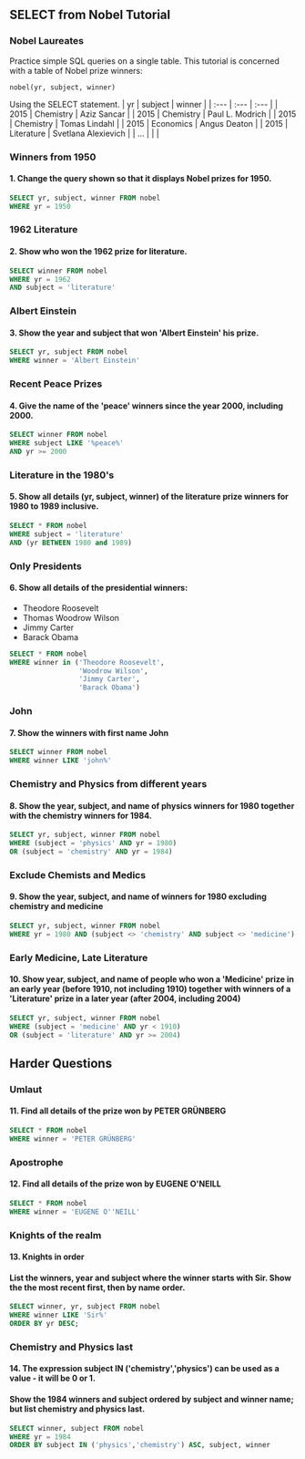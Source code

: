 ## SELECT from Nobel Tutorial
### Nobel Laureates
Practice simple SQL queries on a single table. This tutorial is concerned with a table of Nobel prize winners:
```
nobel(yr, subject, winner)
```
Using the SELECT statement.
| yr | subject | winner |
| :--- | :--- | :--- | 
| 2015 | Chemistry | Aziz Sancar | 
| 2015 | Chemistry | Paul L. Modrich  |
| 2015 | Chemistry | Tomas Lindahl |
| 2015 | Economics | Angus Deaton |
| 2015 | Literature | Svetlana Alexievich |
| ... |  |  |


### Winners from 1950
#### 1. Change the query shown so that it displays Nobel prizes for 1950.
```SQL
SELECT yr, subject, winner FROM nobel
WHERE yr = 1950
```


### 1962 Literature
#### 2. Show who won the 1962 prize for literature.
```SQL
SELECT winner FROM nobel
WHERE yr = 1962
AND subject = 'literature'
```


### Albert Einstein
#### 3. Show the year and subject that won 'Albert Einstein' his prize.
```SQL
SELECT yr, subject FROM nobel
WHERE winner = 'Albert Einstein'
```


### Recent Peace Prizes
#### 4. Give the name of the 'peace' winners since the year 2000, including 2000.
```SQL
SELECT winner FROM nobel
WHERE subject LIKE '%peace%'
AND yr >= 2000
```


### Literature in the 1980's
#### 5. Show all details (yr, subject, winner) of the literature prize winners for 1980 to 1989 inclusive.
```SQL
SELECT * FROM nobel
WHERE subject = 'literature'
AND (yr BETWEEN 1980 and 1989)
```


### Only Presidents
#### 6. Show all details of the presidential winners:
- Theodore Roosevelt
- Thomas Woodrow Wilson
- Jimmy Carter
- Barack Obama
```SQL
SELECT * FROM nobel
WHERE winner in ('Theodore Roosevelt',
                 'Woodrow Wilson',
                 'Jimmy Carter',
                 'Barack Obama')
```


### John
#### 7. Show the winners with first name John
```SQL
SELECT winner FROM nobel
WHERE winner LIKE 'john%'
```


### Chemistry and Physics from different years
#### 8. Show the year, subject, and name of physics winners for 1980 together with the chemistry winners for 1984.
```SQL
SELECT yr, subject, winner FROM nobel
WHERE (subject = 'physics' AND yr = 1980)
OR (subject = 'chemistry' AND yr = 1984)
```


### Exclude Chemists and Medics
#### 9. Show the year, subject, and name of winners for 1980 excluding chemistry and medicine
```SQL
SELECT yr, subject, winner FROM nobel
WHERE yr = 1980 AND (subject <> 'chemistry' AND subject <> 'medicine')
```


### Early Medicine, Late Literature
#### 10. Show year, subject, and name of people who won a 'Medicine' prize in an early year (before 1910, not including 1910) together with winners of a 'Literature' prize in a later year (after 2004, including 2004)
```SQL
SELECT yr, subject, winner FROM nobel
WHERE (subject = 'medicine' AND yr < 1910)
OR (subject = 'literature' AND yr >= 2004)
```


## Harder Questions
### Umlaut
#### 11. Find all details of the prize won by PETER GRÜNBERG
```SQL
SELECT * FROM nobel
WHERE winner = 'PETER GRÜNBERG'
```


### Apostrophe
#### 12. Find all details of the prize won by EUGENE O'NEILL
```SQL
SELECT * FROM nobel
WHERE winner = 'EUGENE O''NEILL'
```


### Knights of the realm
#### 13. Knights in order
#### List the winners, year and subject where the winner starts with Sir. Show the the most recent first, then by name order.
```SQL
SELECT winner, yr, subject FROM nobel
WHERE winner LIKE 'Sir%'
ORDER BY yr DESC;
```


### Chemistry and Physics last
#### 14. The expression subject IN ('chemistry','physics') can be used as a value - it will be 0 or 1.
#### Show the 1984 winners and subject ordered by subject and winner name; but list chemistry and physics last.
```SQL
SELECT winner, subject FROM nobel
WHERE yr = 1984
ORDER BY subject IN ('physics','chemistry') ASC, subject, winner
```